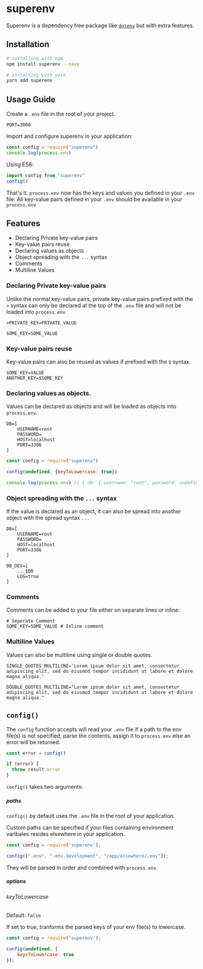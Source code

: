 # superenv
Superenv is a dependency free package like [`dotenv`](https://www.npmjs.com/package/dotenv) but with extra features.

## Installation

```bash
# installing with npm
npm install superenv --save
```

```bash
# installing with yarn
yarn add superenv
```

## Usage Guide

Create a `.env` file in the root of your project.
```dosini
PORT=3000
```

Import and configure superenv in your application:

```javascript
const config = require("superenv")
console.log(process.env)
```

Using ES6:

```javascript
import config from "superenv"
config()
```

That's it. `process.env` now has the keys and values you defined in your `.env` file:
All key-value pairs defined in your `.env` should be available in your `process.env`

## Features
* Declaring Private key-value pairs
* Key-value pairs reuse
* Declaring values as objects
* Object spreading with the `...` syntax
* Comments
* Multiline Values

### Declaring Private key-value pairs

Unlike the normal key-value pairs, private key-value pairs prefixed with the `>` syntax can only be declared at the top of the `.env` file and will not be loaded into `process.env`.

```dosini
>PRIVATE_KEY=PRIVATE_VALUE

SOME_KEY=SOME_VALUE
```

### Key-value pairs reuse

Key-value pairs can also be reused as values if prefixed with the `$` syntax.

```dosini
SOME_KEY=VALUE
ANOTHER_KEY=$SOME_KEY
```

### Declaring values as objects.

Values can be declared as objects and will be loaded as objects into `process.env`. 

```dosini
DB=[
    USERNAME=root
    PASSWORD=
    HOST=localhost
    PORT=3306
]
```

```js
const config = require("superenv")

config(undefined, {keyToLowercase: true}) 

console.log(process.env) // { db: { username: "root", password: undefined, host: "localhost", port: "3306" }
```

### Object spreading with the `...` syntax

If the value is declared as an object, it can also be spread into another object with the spread syntax `...`

```dosini
DB=[
    USERNAME=root
    PASSWORD=
    HOST=localhost
    PORT=3306
]

DB_DEV=[
    ...$DB
    LOG=true
]
```

### Comments

Comments can be added to your file either on separate lines or inline:
```dosini
# Seperate Comment
SOME_KEY=SOME_VALUE # Inline comment
```

### Multiline Values
Values can also be multiline using single or double quotes.

```dosini
SINGLE_QUOTES_MULTILINE='Lorem ipsum dolor sit amet, consectetur adipiscing elit, sed do eiusmod tempor incididunt ut labore et dolore magna aliqua.'

DOUBLE_QUOTES_MULTILINE="Lorem ipsum dolor sit amet, consectetur adipiscing elit, sed do eiusmod tempor incididunt ut labore et dolore magna aliqua."
```

## `config()`

The `config` function accepts will read your `.env` file if a path to the env file(s) is not specified, parse the contents, assign it to
`process.env` else an error will be returned.

```js
const error = config()

if (error) {
  throw result.error
}
```

`config()` takes two arguments:

##### paths

`config()` by default uses the `.env` file in the root of your application.

Custom paths can be specified if your files containing environment varibales resides elsewhere in your application.

```js
const config = require('superenv');

config([".env", ".env.development", "/app/elsewhere/.env"]);
```

They will be parsed in order and combined with `process.env`.



##### options

###### keyToLowercase


Default: `false`

If set to true, tranforms the parsed keys of your env file(s) to lowercase.

```js
const config = require('superenv');

config(undefined, {
    keysToLowercase: true
});
```
